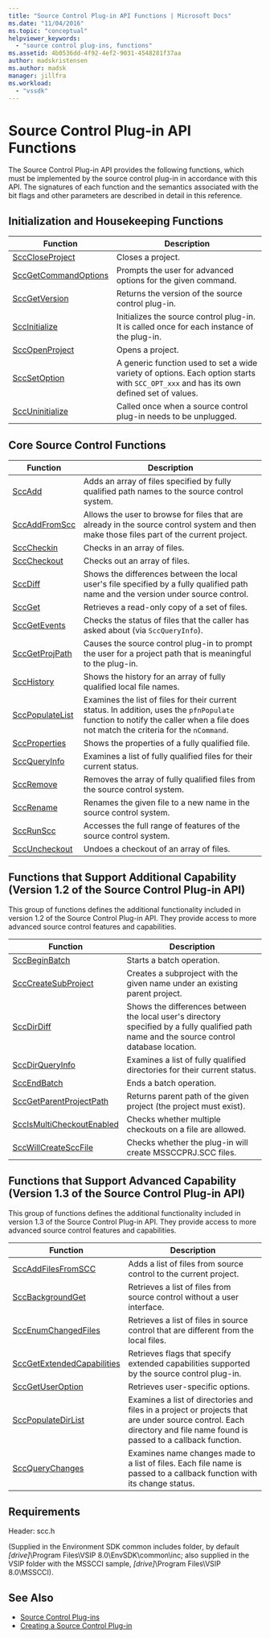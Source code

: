 ```yaml
---
title: "Source Control Plug-in API Functions | Microsoft Docs"
ms.date: "11/04/2016"
ms.topic: "conceptual"
helpviewer_keywords:
  - "source control plug-ins, functions"
ms.assetid: 4b0536dd-4f92-4ef2-9031-4548281f37aa
author: madskristensen
ms.author: madsk
manager: jillfra
ms.workload:
  - "vssdk"
---
```

# Source Control Plug-in API Functions
The Source Control Plug-in API provides the following functions, which must be implemented by the source control plug-in in accordance with this API. The signatures of each function and the semantics associated with the bit flags and other parameters are described in detail in this reference.

## Initialization and Housekeeping Functions

|Function|Description|
|--------------|-----------------|
|[SccCloseProject](../extensibility/scccloseproject-function.md)|Closes a project.|
|[SccGetCommandOptions](../extensibility/sccgetcommandoptions-function.md)|Prompts the user for advanced options for the given command.|
|[SccGetVersion](../extensibility/sccgetversion-function.md)|Returns the version of the source control plug-in.|
|[SccInitialize](../extensibility/sccinitialize-function.md)|Initializes the source control plug-in. It is called once for each instance of the plug-in.|
|[SccOpenProject](../extensibility/sccopenproject-function.md)|Opens a project.|
|[SccSetOption](../extensibility/sccsetoption-function.md)|A generic function used to set a wide variety of options. Each option starts with `SCC_OPT_xxx` and has its own defined set of values.|
|[SccUninitialize](../extensibility/sccuninitialize-function.md)|Called once when a source control plug-in needs to be unplugged.|

## Core Source Control Functions

|Function|Description|
|--------------|-----------------|
|[SccAdd](../extensibility/sccadd-function.md)|Adds an array of files specified by fully qualified path names to the source control system.|
|[SccAddFromScc](../extensibility/sccaddfromscc-function.md)|Allows the user to browse for files that are already in the source control system and then make those files part of the current project.|
|[SccCheckin](../extensibility/scccheckin-function.md)|Checks in an array of files.|
|[SccCheckout](../extensibility/scccheckout-function.md)|Checks out an array of files.|
|[SccDiff](../extensibility/sccdiff-function.md)|Shows the differences between the local user's file specified by a fully qualified path name and the version under source control.|
|[SccGet](../extensibility/sccget-function.md)|Retrieves a read-only copy of a set of files.|
|[SccGetEvents](../extensibility/sccgetevents-function.md)|Checks the status of files that the caller has asked about (via `SccQueryInfo`).|
|[SccGetProjPath](../extensibility/sccgetprojpath-function.md)|Causes the source control plug-in to prompt the user for a project path that is meaningful to the plug-in.|
|[SccHistory](../extensibility/scchistory-function.md)|Shows the history for an array of fully qualified local file names.|
|[SccPopulateList](../extensibility/sccpopulatelist-function.md)|Examines the list of files for their current status. In addition, uses the `pfnPopulate` function to notify the caller when a file does not match the criteria for the `nCommand`.|
|[SccProperties](../extensibility/sccproperties-function.md)|Shows the properties of a fully qualified file.|
|[SccQueryInfo](../extensibility/sccqueryinfo-function.md)|Examines a list of fully qualified files for their current status.|
|[SccRemove](../extensibility/sccremove-function.md)|Removes the array of fully qualified files from the source control system.|
|[SccRename](../extensibility/sccrename-function.md)|Renames the given file to a new name in the source control system.|
|[SccRunScc](../extensibility/sccrunscc-function.md)|Accesses the full range of features of the source control system.|
|[SccUncheckout](../extensibility/sccuncheckout-function.md)|Undoes a checkout of an array of files.|

## Functions that Support Additional Capability (Version 1.2 of the Source Control Plug-in API)
 This group of functions defines the additional functionality included in version 1.2 of the Source Control Plug-in API. They provide access to more advanced source control features and capabilities.

|Function|Description|
|--------------|-----------------|
|[SccBeginBatch](../extensibility/sccbeginbatch-function.md)|Starts a batch operation.|
|[SccCreateSubProject](../extensibility/scccreatesubproject-function.md)|Creates a subproject with the given name under an existing parent project.|
|[SccDirDiff](../extensibility/sccdirdiff-function.md)|Shows the differences between the local user's directory specified by a fully qualified path name and the source control database location.|
|[SccDirQueryInfo](../extensibility/sccdirqueryinfo-function.md)|Examines a list of fully qualified directories for their current status.|
|[SccEndBatch](../extensibility/sccendbatch-function.md)|Ends a batch operation.|
|[SccGetParentProjectPath](../extensibility/sccgetparentprojectpath-function.md)|Returns parent path of the given project (the project must exist).|
|[SccIsMultiCheckoutEnabled](../extensibility/sccismulticheckoutenabled-function.md)|Checks whether multiple checkouts on a file are allowed.|
|[SccWillCreateSccFile](../extensibility/sccwillcreatesccfile-function.md)|Checks whether the plug-in will create MSSCCPRJ.SCC files.|

## Functions that Support Advanced Capability (Version 1.3 of the Source Control Plug-in API)
 This group of functions defines the additional functionality included in version 1.3 of the Source Control Plug-in API. They provide access to more advanced source control features and capabilities.

|Function|Description|
|--------------|-----------------|
|[SccAddFilesFromSCC](../extensibility/sccaddfilesfromscc-function.md)|Adds a list of files from source control to the current project.|
|[SccBackgroundGet](../extensibility/sccbackgroundget-function.md)|Retrieves a list of files from source control without a user interface.|
|[SccEnumChangedFiles](../extensibility/sccenumchangedfiles-function.md)|Retrieves a list of files in source control that are different from the local files.|
|[SccGetExtendedCapabilities](../extensibility/sccgetextendedcapabilities-function.md)|Retrieves flags that specify extended capabilities supported by the source control plug-in.|
|[SccGetUserOption](../extensibility/sccgetuseroption-function.md)|Retrieves user-specific options.|
|[SccPopulateDirList](../extensibility/sccpopulatedirlist-function.md)|Examines a list of directories and files in a project or projects that are under source control. Each directory and file name found is passed to a callback function.|
|[SccQueryChanges](../extensibility/sccquerychanges-function.md)|Examines name changes made to a list of files. Each file name is passed to a callback function with its change status.|

## Requirements
 Header: scc.h

 (Supplied in the Environment SDK common includes folder, by default *[drive]*\Program Files\VSIP 8.0\EnvSDK\common\inc; also supplied in the VSIP folder with the MSSCCI sample, *[drive]*\Program Files\VSIP 8.0\MSSCCI).

## See Also
- [Source Control Plug-ins](../extensibility/source-control-plug-ins.md)
- [Creating a Source Control Plug-in](../extensibility/internals/creating-a-source-control-plug-in.md)